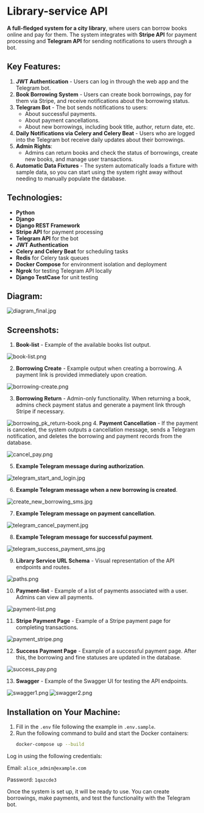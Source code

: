 # Library-service API

**A full-fledged system for a city library**, where users can borrow books online and pay for them. The system integrates with **Stripe API** for payment processing and **Telegram API** for sending notifications to users through a bot.

## Key Features:
1. **JWT Authentication** - Users can log in through the web app and the Telegram bot.
2. **Book Borrowing System** - Users can create book borrowings, pay for them via Stripe, and receive notifications about the borrowing status.
3. **Telegram Bot** - The bot sends notifications to users:
   - About successful payments.
   - About payment cancellations.
   - About new borrowings, including book title, author, return date, etc.
4. **Daily Notifications via Celery and Celery Beat** - Users who are logged into the Telegram bot receive daily updates about their borrowings.
5. **Admin Rights**:
   - Admins can return books and check the status of borrowings, create new books, and manage user transactions.
6. **Automatic Data Fixtures** - The system automatically loads a fixture with sample data, so you can start using the system right away without needing to manually populate the database.

## Technologies:
- **Python**
- **Django**
- **Django REST Framework**
- **Stripe API** for payment processing
- **Telegram API** for the bot
- **JWT Authentication**
- **Celery and Celery Beat** for scheduling tasks
- **Redis** for Celery task queues
- **Docker Compose** for environment isolation and deployment
- **Ngrok** for testing Telegram API locally
- **Django TestCase** for unit testing


## Diagram:

![diagram_final.jpg](diagram_final.jpg)

## Screenshots:

1. **Book-list** - Example of the available books list output.

![book-list.png](screenshots%20%28README%29/book-list.png)

2. **Borrowing Create** - Example output when creating a borrowing. A payment link is provided immediately upon creation.

![borrowing-create.png](screenshots%20%28README%29/borrowing-create.png)

3. **Borrowing Return** - Admin-only functionality. When returning a book, admins check payment status and generate a payment link through Stripe if necessary.

![borrowing_pk_return-book.png](screenshots%20%28README%29/borrowing_pk_return-book.png)
4. **Payment Cancellation** - If the payment is canceled, the system outputs a cancellation message, sends a Telegram notification, and deletes the borrowing and payment records from the database.

![cancel_pay.png](screenshots%20%28README%29/cancel_pay.png)

5. **Example Telegram message during authorization**.

![telegram_start_and_login.jpg](screenshots%20%28README%29/telegram_start_and_login.jpg)

6. **Example Telegram message when a new borrowing is created**.

![create_new_borrowing_sms.jpg](screenshots%20%28README%29/create_new_borrowing_sms.jpg)

7. **Example Telegram message on payment cancellation**.

![telegram_cancel_payment.jpg](screenshots%20%28README%29/telegram_cancel_payment.jpg)

8. **Example Telegram message for successful payment**.

![telegram_success_payment_sms.jpg](screenshots%20%28README%29/telegram_success_payment_sms.jpg)

9. **Library Service URL Schema** - Visual representation of the API endpoints and routes.

![paths.png](screenshots%20%28README%29/paths.png)

10. **Payment-list** - Example of a list of payments associated with a user. Admins can view all payments.

![payment-list.png](screenshots%20%28README%29/payment-list.png)

11. **Stripe Payment Page** - Example of a Stripe payment page for completing transactions.

![payment_stripe.png](screenshots%20%28README%29/payment_stripe.png)

12. **Success Payment Page** - Example of a successful payment page. After this, the borrowing and fine statuses are updated in the database.

![success_pay.png](screenshots%20%28README%29/success_pay.png)

13. **Swagger** - Example of the Swagger UI for testing the API endpoints.

![swagger1.png](screenshots%20%28README%29/swagger1.png)
![swagger2.png](screenshots%20%28README%29/swagger2.png)

## Installation on Your Machine:

1. Fill in the `.env` file following the example in `.env.sample`.
2. Run the following command to build and start the Docker containers:
   ```bash
   docker-compose up --build
Log in using the following credentials:

Email: `alice_admin@example.com`

Password: `1qazcde3`

Once the system is set up, it will be ready to use. You can create borrowings, make payments, and test the functionality with the Telegram bot.
